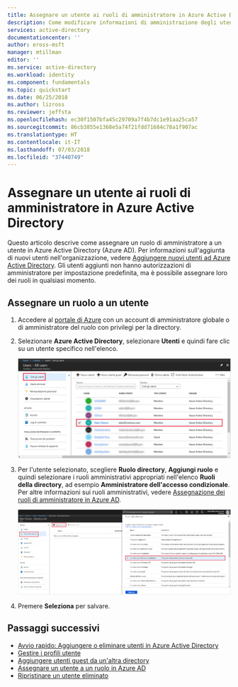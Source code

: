 ```yaml
---
title: Assegnare un utente ai ruoli di amministratore in Azure Active Directory | Microsoft Docs
description: Come modificare informazioni di amministrazione degli utenti in Azure Active Directory
services: active-directory
documentationcenter: ''
author: eross-msft
manager: mtillman
editor: ''
ms.service: active-directory
ms.workload: identity
ms.component: fundamentals
ms.topic: quickstart
ms.date: 06/25/2018
ms.author: lizross
ms.reviewer: jeffsta
ms.openlocfilehash: ec30f1507bfa45c29709a7f4b7dc1e91aa25ca57
ms.sourcegitcommit: 86cb3855e1368e5a74f21fdd71684c78a1f907ac
ms.translationtype: HT
ms.contentlocale: it-IT
ms.lasthandoff: 07/03/2018
ms.locfileid: "37440749"
---
```

# <a name="assign-a-user-to-administrator-roles-in-azure-active-directory"></a>Assegnare un utente ai ruoli di amministratore in Azure Active Directory
Questo articolo descrive come assegnare un ruolo di amministratore a un utente in Azure Active Directory (Azure AD). Per informazioni sull'aggiunta di nuovi utenti nell'organizzazione, vedere [Aggiungere nuovi utenti ad Azure Active Directory](../add-users-azure-active-directory.md). Gli utenti aggiunti non hanno autorizzazioni di amministratore per impostazione predefinita, ma è possibile assegnare loro dei ruoli in qualsiasi momento.

## <a name="assign-a-role-to-a-user"></a>Assegnare un ruolo a un utente
1. Accedere al [portale di Azure](https://portal.azure.com) con un account di amministratore globale o di amministratore del ruolo con privilegi per la directory.

2. Selezionare **Azure Active Directory**, selezionare **Utenti** e quindi fare clic su un utente specifico nell'elenco.

    ![Apertura di Gestione utenti](./media/active-directory-users-assign-role-azure-portal/create-users-user-management.png)

3. Per l'utente selezionato, scegliere **Ruolo directory**, **Aggiungi ruolo** e quindi selezionare i ruoli amministrativi appropriati nell'elenco **Ruoli della directory**, ad esempio **Amministratore dell'accesso condizionale**. Per altre informazioni sui ruoli amministrativi, vedere [Assegnazione dei ruoli di amministratore in Azure AD](../users-groups-roles/directory-assign-admin-roles.md). 

    ![Assegnazione di un utente a un ruolo](./media/active-directory-users-assign-role-azure-portal/create-users-assign-role.png)

1. Premere **Seleziona** per salvare.

## <a name="next-steps"></a>Passaggi successivi
* [Avvio rapido: Aggiungere o eliminare utenti in Azure Active Directory](add-users-azure-active-directory.md)
* [Gestire i profili utente](active-directory-users-profile-azure-portal.md)
* [Aggiungere utenti guest da un'altra directory](../b2b/what-is-b2b.md) 
* [Assegnare un utente a un ruolo in Azure AD](active-directory-users-assign-role-azure-portal.md)
* [Ripristinare un utente eliminato](active-directory-users-restore.md)
